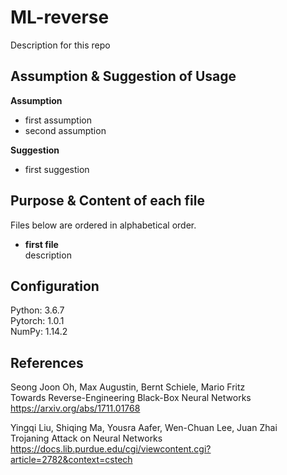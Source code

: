 # ML-reverse

Description for this repo


Assumption & Suggestion of Usage
----------------
<b>Assumption</b>
- first assumption
- second assumption   

<b>Suggestion</b>
- first suggestion
 
 
Purpose & Content of each file  
----------------
Files below are ordered in alphabetical order.  
-  <b>first file</b>  
   description
   
   
Configuration
----------------
  Python: 3.6.7  
  Pytorch: 1.0.1  
  NumPy: 1.14.2 


References
----------------
  Seong Joon Oh, Max Augustin, Bernt Schiele, Mario Fritz <br/>
  Towards Reverse-Engineering Black-Box Neural Networks <br/>
  https://arxiv.org/abs/1711.01768 <br/>
  
  Yingqi Liu, Shiqing Ma, Yousra Aafer, Wen-Chuan Lee, Juan Zhai <br/>
  Trojaning Attack on Neural Networks <br/>
  https://docs.lib.purdue.edu/cgi/viewcontent.cgi?article=2782&context=cstech <br/>
